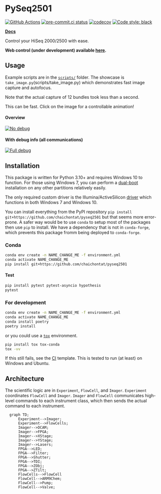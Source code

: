 # PySeq2501

[![GitHub Actions](https://github.com/chaichontat/goff-rotation/actions/workflows/python-package-conda.yml/badge.svg)](https://github.com/chaichontat/goff-rotation/actions/workflows/python-package-conda.yml)
[![pre-commit.ci status](https://results.pre-commit.ci/badge/github/chaichontat/pyseq2501/main.svg)](https://results.pre-commit.ci/latest/github/chaichontat/pyseq2501/main)
[![codecov](https://codecov.io/gh/chaichontat/pyseq2501/branch/main/graph/badge.svg?token=4HLU7IHSIT)](https://codecov.io/gh/chaichontat/pyseq2501)
[![Code style: black](https://img.shields.io/badge/code%20style-black-000000.svg)](https://github.com/psf/black)

**[Docs](https://chaichontat.github.io/pyseq2501/)**

Control your HiSeq 2000/2500 with ease.

**Web control (under development) available [here](https://github.com/chaichontat/pyseq2501-web).**

## Usage

Example scripts are in the [`scripts/`](scripts) folder. The showcase is `take_image.py`(scripts/take_image.py) which demonstrates fast image capture and autofocus.

Note that the actual capture of 12 bundles took less than a second.

This can be fast. Click on the image for a controllable animation!

#### Overview
[![No debug](https://user-images.githubusercontent.com/34997334/148763734-23c424a9-708a-4826-b347-6a291c6ab416.gif)](https://asciinema.org/a/GQXJvYMSXkKVMkfin9czNUk56?autoplay=1)

#### With debug info (all communications)
[![Full debug](https://user-images.githubusercontent.com/34997334/148764144-0be332ef-a44a-46a2-a21c-bbe1d49e69d5.gif)](https://asciinema.org/a/s67mKomEwGj6l7azkx0PCboeO?autoplay=1)

## Installation
This package is written for Python 3.10+ and requires Windows 10 to function. For those using Windows 7, you can perform a [dual-boot](https://www.techadvisor.com/how-to/windows/how-dual-boot-windows-3633084/) installation on any other partitions relatively easily.

The only required custom driver is the Illumina/ActiveSilicon [driver](https://github.com/chaichontat/pyseq2501/tree/main/driver) which functions in both Windows 7 and Windows 10.

You can install everything from the PyPI repository `pip install git+https://github.com/chaichontat/pyseq2501` but that seems more error-prone. A safer way would be to use `conda` to setup most of the packages then use `pip` to install. We have a dependency that is not in `conda-forge`, which prevents this package fromm being deployed to `conda-forge`.

### Conda
```sh
conda env create -n NAME_CHANGE_ME -f environment.yml
conda activate NAME_CHANGE_ME
pip install git+https://github.com/chaichontat/pyseq2501
```
#### Test
```sh
pip install pytest pytest-asyncio hypothesis
pytest
```

### For development
```sh
conda env create -n NAME_CHANGE_ME -f environment.yml
conda activate NAME_CHANGE_ME
conda install poetry
poetry install
```

or you could use a [`tox`](https://tox.wiki/en/latest/) environment.
```bash
pip install tox tox-conda
tox -vv
```

If this still fails, see the [CI](.github/workflows/python-package-conda.yml) template. This is tested to run (at least) on Windows and Ubuntu.

## Architecture
The scientific logic are in `Experiment`, `FlowCell`, and `Imager`. `Experiment` coordinates `FlowCell` and `Imager`. `Imager` and `FlowCell` communicates high-level commands to each instrument class, which then sends the actual command to each instrument.
```mermaid
  graph TD;
      Experiment-->Imager;
      Experiment-->FlowCells;
      Imager-->DCAM;
      Imager-->FPGA;
      Imager-->XStage;
      Imager-->YStage;
      Imager-->Lasers;
      FPGA-->LED;
      FPGA-->Filter;
      FPGA-->Shutter;
      FPGA-->TDI;
      FPGA-->ZObj;
      FPGA-->ZTilt;
      FlowCells-->FlowCell
      FlowCell-->ARM9Chem;
      FlowCell-->Pump;
      FlowCell-->Valve;
```
